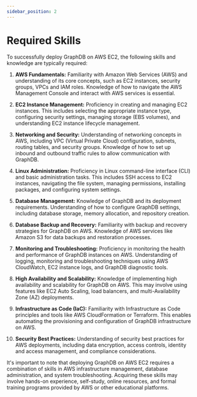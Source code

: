 ```yaml
---
sidebar_position: 2
---
```


# Required Skills

To successfully deploy GraphDB on AWS EC2, the following skills and knowledge are typically required:

1. **AWS Fundamentals:** 
   Familiarity with Amazon Web Services (AWS) and understanding of its core concepts, such as EC2 instances, 
   security groups, VPCs and IAM roles. 
   Knowledge of how to navigate the AWS Management Console and interact with AWS services is essential.

2. **EC2 Instance Management:** 
   Proficiency in creating and managing EC2 instances.
   This includes selecting the appropriate instance type, configuring security settings, managing storage (EBS volumes),
   and understanding EC2 instance lifecycle management.

3. **Networking and Security:** 
   Understanding of networking concepts in AWS, including VPC (Virtual Private Cloud) configuration, subnets, 
   routing tables, and security groups. 
   Knowledge of how to set up inbound and outbound traffic rules to allow communication with GraphDB.

4. **Linux Administration:** 
   Proficiency in Linux command-line interface (CLI) and basic administration tasks. 
   This includes SSH access to EC2 instances, navigating the file system, managing permissions, installing packages,
   and configuring system settings.

5. **Database Management:** 
   Knowledge of GraphDB and its deployment requirements. 
   Understanding of how to configure GraphDB settings, including database storage, memory allocation, 
   and repository creation.

6. **Database Backup and Recovery:** 
   Familiarity with backup and recovery strategies for GraphDB on AWS. 
   Knowledge of AWS services like Amazon S3 for data backups and restoration processes.

7. **Monitoring and Troubleshooting:** 
   Proficiency in monitoring the health and performance of GraphDB instances on AWS. 
   Understanding of logging, monitoring and troubleshooting techniques using AWS CloudWatch, EC2 instance logs,
   and GraphDB diagnostic tools.

8. **High Availability and Scalability:** 
   Knowledge of implementing high availability and scalability for GraphDB on AWS. 
   This may involve using features like EC2 Auto Scaling, load balancers, and multi-Availability Zone (AZ) deployments.

9. **Infrastructure as Code (IaC):** 
   Familiarity with Infrastructure as Code principles and tools like AWS CloudFormation or Terraform. 
   This enables automating the provisioning and configuration of GraphDB infrastructure on AWS.

10. **Security Best Practices:** 
    Understanding of security best practices for AWS deployments, including data encryption,
    access controls, identity and access management, and compliance considerations.

It's important to note that deploying GraphDB on AWS EC2 requires a combination of skills in 
AWS infrastructure management, database administration, and system troubleshooting. 
Acquiring these skills may involve hands-on experience, self-study, online resources, and formal training programs
provided by AWS or other educational platforms.


